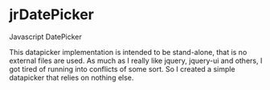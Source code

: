 jrDatePicker
============

Javascript DatePicker

This datapicker implementation is intended to be stand-alone, that is no
external files are used.  As much as I really like jquery, jquery-ui and 
others, I got tired of running into conflicts of some sort.  So I created
a simple datapicker that relies on nothing else.


